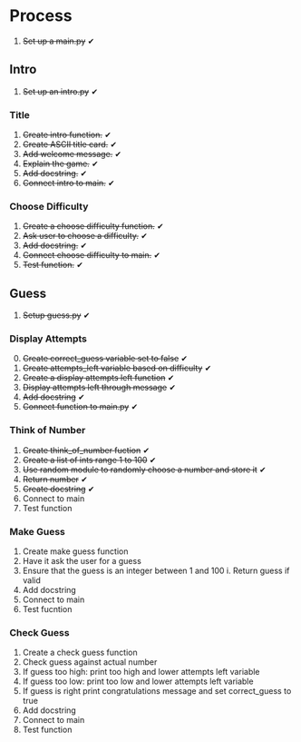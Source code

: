 # Process
1. ~~Set up a main.py~~ ✔

## Intro
1. ~~Set up an intro.py~~ ✔
### Title
1. ~~Create intro function.~~ ✔
2. ~~Create ASCII title card.~~ ✔
3. ~~Add welcome message.~~ ✔
4. ~~Explain the game.~~ ✔
5. ~~Add docstring.~~ ✔
6. ~~Connect intro to main.~~ ✔
### Choose Difficulty
1. ~~Create a choose difficulty function.~~ ✔
2. ~~Ask user to choose a difficulty.~~ ✔
3. ~~Add docstring.~~ ✔
4. ~~Connect choose difficulty to main.~~ ✔
5. ~~Test function.~~ ✔

## Guess
1. ~~Setup guess.py~~ ✔
### Display Attempts
0. ~~Create correct_guess variable set to false~~ ✔
0. ~~Create attempts_left variable based on difficulty~~ ✔
1. ~~Create a display attempts left function~~ ✔
2. ~~Display attempts left through message~~ ✔
3. ~~Add docstring~~ ✔
4. ~~Connect function to main.py~~ ✔
### Think of Number
1. ~~Create think_of_number fuction~~ ✔
2. ~~Create a list of ints range 1 to 100~~ ✔
3. ~~Use random module to randomly choose a number and store it~~ ✔
4. ~~Return number~~ ✔
5. ~~Create docstring~~ ✔
6. Connect to main
7. Test function
### Make Guess
1. Create make guess function
2. Have it ask the user for a guess
3. Ensure that the guess is an integer between 1 and 100
    i. Return guess if valid
4. Add docstring
5. Connect to main
6. Test fucntion
### Check Guess
1. Create a check guess function
2. Check guess against actual number
3. If guess too high: print too high and lower attempts left variable
4. If guess too low: print too low and lower attempts left variable
5. If guess is right print congratulations message and set correct_guess to true
6. Add docstring
7. Connect to main
8. Test function

